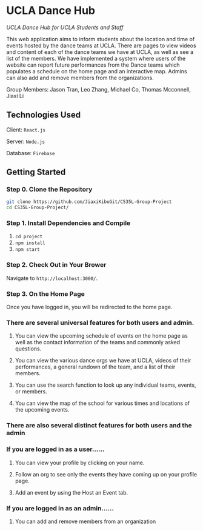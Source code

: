 # UCLA Dance Hub

_UCLA Dance Hub for UCLA Students and Staff_

This web application aims to inform students about the location and time of events hosted by the dance teams at UCLA. There are pages to view videos and content of each of the dance teams we have at UCLA, as well as see a list of the members. We have implemented a system where users of the website can report future performances from the Dance teams which populates a schedule on the home page and an interactive map. Admins can also add and remove members from the organizations. 

Group Members: Jason Tran, Leo Zhang, Michael Co, Thomas Mcconnell, Jiaxi Li

## Technologies Used
Client: ```React.js```

Server: ```Node.js```

Database: ```Firebase```

## Getting Started

### Step 0. Clone the Repository
```bash
git clone https://github.com/JiaxiKibuGit/CS35L-Group-Project
cd CS35L-Group-Project/
```

### Step 1. Install Dependencies and Compile 

1. ```cd project```
2. ```npm install```
3. ```npm start```

### Step 2. Check Out in Your Brower
Navigate to ```http://localhost:3000/```. 

### Step 3. On the Home Page
Once you have logged in, you will be redirected to the home page. 

### There are several universal features for both users and admin.
1. You can view the upcoming schedule of events on the home page as well as the contact information of the teams and commonly asked questions. 

2. You can view the various dance orgs we have at UCLA, videos of their performances, a general rundown of the team, and a list of their members.

3. You can use the search function to look up any individual teams, events, or members.

4. You can view the map of the school for various times and locations of the upcoming events.

### There are also several distinct features for both users and the admin
### If you are logged in as a user......
1. You can view your profile by clicking on your name.

2. Follow an org to see only the events they have coming up on your profile page. 

3. Add an event by using the Host an Event tab.

### If you are logged in as an admin......
1. You can add and remove members from an organization
